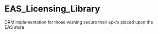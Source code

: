 EAS_Licensing_Library
=====================

DRM implementation for those wishing secure their apk's placed upon the EAS store
